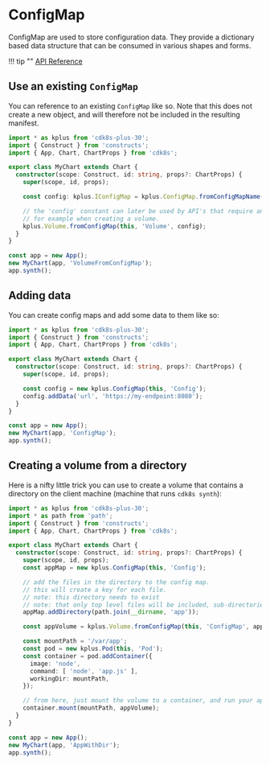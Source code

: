 # ConfigMap

ConfigMap are used to store configuration data. They provide a dictionary based
data structure that can be consumed in various shapes and forms.

!!! tip ""
    [API Reference](../../reference/cdk8s-plus-30/typescript.md#configmap)

## Use an existing `ConfigMap`

You can reference to an existing `ConfigMap` like so. Note that this does not create a new object,
and will therefore not be included in the resulting manifest.

```typescript
import * as kplus from 'cdk8s-plus-30';
import { Construct } from 'constructs';
import { App, Chart, ChartProps } from 'cdk8s';

export class MyChart extends Chart {
  constructor(scope: Construct, id: string, props?: ChartProps) {
    super(scope, id, props);

    const config: kplus.IConfigMap = kplus.ConfigMap.fromConfigMapName(this, 'ConfigMap', 'config');

    // the 'config' constant can later be used by API's that require an IConfigMap.
    // for example when creating a volume.
    kplus.Volume.fromConfigMap(this, 'Volume', config);
  }
}

const app = new App();
new MyChart(app, 'VolumeFromConfigMap');
app.synth();
```

## Adding data

You can create config maps and add some data to them like so:

```typescript
import * as kplus from 'cdk8s-plus-30';
import { Construct } from 'constructs';
import { App, Chart, ChartProps } from 'cdk8s';

export class MyChart extends Chart {
  constructor(scope: Construct, id: string, props?: ChartProps) {
    super(scope, id, props);

    const config = new kplus.ConfigMap(this, 'Config');
    config.addData('url', 'https://my-endpoint:8080');
  }
}

const app = new App();
new MyChart(app, 'ConfigMap');
app.synth();
```

## Creating a volume from a directory

Here is a nifty little trick you can use to create a volume that contains a directory on the client machine (machine that runs `cdk8s synth`):

```typescript
import * as kplus from 'cdk8s-plus-30';
import * as path from 'path';
import { Construct } from 'constructs';
import { App, Chart, ChartProps } from 'cdk8s';

export class MyChart extends Chart {
  constructor(scope: Construct, id: string, props?: ChartProps) {
    super(scope, id, props);
    const appMap = new kplus.ConfigMap(this, 'Config');

    // add the files in the directory to the config map.
    // this will create a key for each file.
    // note: this directory needs to exist
    // note: that only top level files will be included, sub-directories are not yet supported.
    appMap.addDirectory(path.join(__dirname, 'app'));

    const appVolume = kplus.Volume.fromConfigMap(this, 'ConfigMap', appMap);

    const mountPath = '/var/app';
    const pod = new kplus.Pod(this, 'Pod');
    const container = pod.addContainer({
      image: 'node',
      command: [ 'node', 'app.js' ],
      workingDir: mountPath,
    });

    // from here, just mount the volume to a container, and run your app!
    container.mount(mountPath, appVolume);
  }
}

const app = new App();
new MyChart(app, 'AppWithDir');
app.synth();
```
